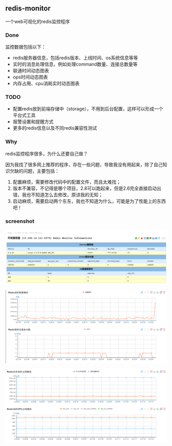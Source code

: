 ## redis-monitor ##

一个web可视化的redis监控程序

### Done ###

监控数据包括以下：

 - redis服务器信息，包括redis版本、上线时间、os系统信息等等
 - 实时的消息处理信息，例如处理command数量、连接总数量等
 - 联通时间动态图表
 - ops时间动态图表
 - 内存占用、cpu消耗实时动态图表
 
 
### TODO ###
 
 - 配置redis放到前端存储中（storage），不用到后台配置，这样可以形成一个平台式工具
 - 报警设置和提醒方式
 - 更多的redis信息以及不同redis兼容性测试
 
 
### Why ###

redis监控程序很多，为什么还要自己做？

因为我找了很多网上推荐的程序，存在一些问题，导致我没有用起来，除了自己知识欠缺的问题，主要包括：

1. 配置麻烦，需要修改代码中的配置文件，而且太难找；
2. 版本不兼容，不记得是哪个项目，2.8可以跑起来，但是2.6完全直接启动出错，我也不知道怎么去修改，原谅我的无知；
3. 启动麻烦，需要启动两个东东，我也不知道为什么，可能是为了性能上的东西吧！


### screenshot ###

![shot_1](/doc/shot/shot_1.png)

![shot_2](/doc/shot/shot_2.png)

![shot_3](/doc/shot/shot_3.png)
